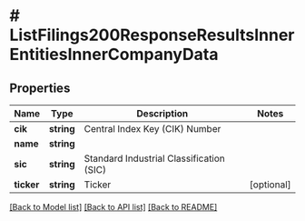 # # ListFilings200ResponseResultsInnerEntitiesInnerCompanyData

## Properties

Name | Type | Description | Notes
------------ | ------------- | ------------- | -------------
**cik** | **string** | Central Index Key (CIK) Number |
**name** | **string** |  |
**sic** | **string** | Standard Industrial Classification (SIC) |
**ticker** | **string** | Ticker | [optional]

[[Back to Model list]](../../README.md#models) [[Back to API list]](../../README.md#endpoints) [[Back to README]](../../README.md)
